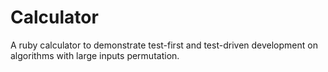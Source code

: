 Calculator
==========

A ruby calculator to demonstrate test-first and test-driven development on algorithms with large inputs permutation.
